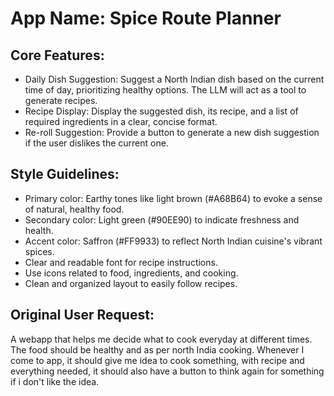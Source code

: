 # **App Name**: Spice Route Planner

## Core Features:

- Daily Dish Suggestion: Suggest a North Indian dish based on the current time of day, prioritizing healthy options. The LLM will act as a tool to generate recipes.
- Recipe Display: Display the suggested dish, its recipe, and a list of required ingredients in a clear, concise format.
- Re-roll Suggestion: Provide a button to generate a new dish suggestion if the user dislikes the current one.

## Style Guidelines:

- Primary color: Earthy tones like light brown (#A68B64) to evoke a sense of natural, healthy food.
- Secondary color: Light green (#90EE90) to indicate freshness and health.
- Accent color: Saffron (#FF9933) to reflect North Indian cuisine's vibrant spices.
- Clear and readable font for recipe instructions.
- Use icons related to food, ingredients, and cooking.
- Clean and organized layout to easily follow recipes.

## Original User Request:
A webapp that helps me decide what to cook everyday at different times. The food should be healthy and as per north India cooking. Whenever I come to app, it should give me idea to cook something, with recipe and everything needed, it should also have a button to think again for something if i don't like the idea.
  